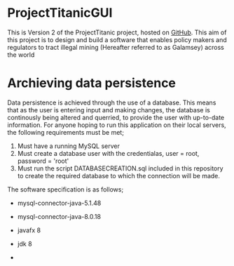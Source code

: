 # ProjectTitanicGUI

This is Version 2 of the ProjectTitanic project, hosted on [GitHub](https://github.com/WybeTuring/ProjectTitanic.html).
This aim of this project is to design and build a software that enables policy makers and regulators to tract illegal mining (Hereafter referred to as Galamsey) across the world

# Archieving data persistence
Data persistence is achieved through the use of a database. This means that as the user is entering input and  making changes, the database is continously being altered and querried, to provide the user with up-to-date information. 
For anyone hoping to run this application on their local servers, the following requirements must be met;
1. Must have a running MySQL server
2. Must create a database user with the credentialas, user = root, password = 'root'
3. Must run the script DATABASECREATION.sql included in this repository to create the required database to which the connection will be made. 

The software specification is as follows;

- mysql-connector-java-5.1.48
- mysql-connector-java-8.0.18
- javafx 8
- jdk 8

- 